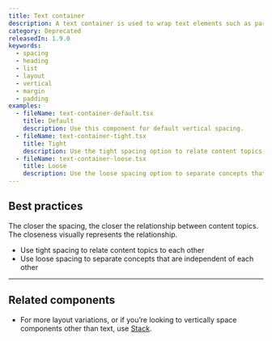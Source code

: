 ```yaml
---
title: Text container
description: A text container is used to wrap text elements such as paragraphs, headings, and lists to give them vertical spacing.
category: Deprecated
releasedIn: 1.9.0
keywords:
  - spacing
  - heading
  - list
  - layout
  - vertical
  - margin
  - padding
examples:
  - fileName: text-container-default.tsx
    title: Default
    description: Use this component for default vertical spacing.
  - fileName: text-container-tight.tsx
    title: Tight
    description: Use the tight spacing option to relate content topics to each other.
  - fileName: text-container-loose.tsx
    title: Loose
    description: Use the loose spacing option to separate concepts that are independent of each other.
---
```


## Best practices

The closer the spacing, the closer the relationship between content topics. The closeness visually represents the relationship.

- Use tight spacing to relate content topics to each other
- Use loose spacing to separate concepts that are independent of each other

---

## Related components

- For more layout variations, or if you’re looking to vertically space components other than text, use [Stack](https://polaris.shopify.com/components/layout-and-structure/alpha-stack).
